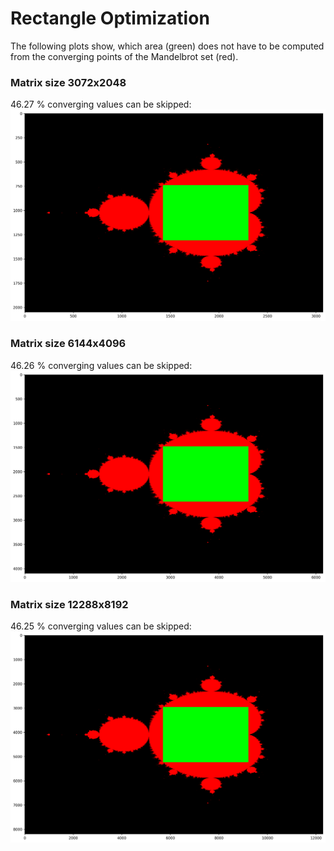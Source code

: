 # Rectangle Optimization
The following plots show, which area (green) does not have to be computed from the converging points of the Mandelbrot set (red).

### Matrix size 3072x2048
46.27 % converging values can be skipped:
![](./plots/line_rectangle_1024.png)

### Matrix size 6144x4096
46.26 % converging values can be skipped:
![](./plots/line_rectangle_2048.png)

### Matrix size 12288x8192
46.25 % converging values can be skipped:
![](./plots/line_rectangle_4096.png)
